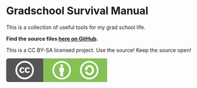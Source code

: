 # Gradschool Survival Manual

This is a collection of useful tools for my grad school life.

**Find the source files [here on GitHub](https://github.com/emptymalei/GSSM).**

This is a CC BY-SA licensed project. Use the source! Keep the source open!

![CC BY-SA](assets/cc_bysa.flat.guokr.png)

